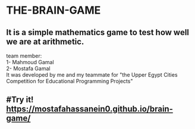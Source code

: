 # THE-BRAIN-GAME

 It is a simple mathematics game to test how well we are at arithmetic.
---
team member:                  
1- Mahmoud Gamal                   
2- Mostafa Gamal                                           
It was developed by me and my teammate for "the Upper Egypt Cities Competition for Educational Programming Projects"


#Try it!
https://mostafahassanein0.github.io/brain-game/
---
